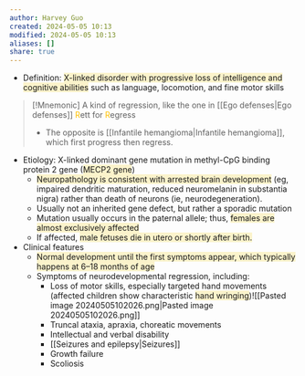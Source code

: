 ```yaml
---
author: Harvey Guo
created: 2024-05-05 10:13
modified: 2024-05-05 10:13
aliases: []
share: true
---
```

- Definition: <span style="background:rgba(240, 200, 0, 0.2)">X-linked disorder with progressive loss of intelligence and cognitive abilities</span> such as language, locomotion, and fine motor skills 
>[!Mnemonic] A kind of regression, like the one in [[Ego defenses|Ego defenses]]
><font color="#ffc000">R</font>ett for <font color="#ffc000">R</font>egress
>- The opposite is [[Infantile hemangioma|Infantile hemangioma]], which first progress then regress.
- Etiology: X-linked dominant gene mutation in methyl-CpG binding protein 2 gene (<span style="background:rgba(240, 200, 0, 0.2)">MECP2 gene</span>)
	- <span style="background:rgba(240, 200, 0, 0.2)">Neuropathology is consistent with arrested brain development</span> (eg, impaired dendritic maturation, reduced neuromelanin in substantia nigra) rather than death of neurons (ie, neurodegeneration).
	- Usually not an inherited gene defect, but rather a sporadic mutation 
	- Mutation usually occurs in the paternal allele; thus, <span style="background:rgba(240, 200, 0, 0.2)">females are almost exclusively affected </span>
	- If affected, <span style="background:rgba(240, 200, 0, 0.2)">male fetuses die in utero or shortly after birth.</span>
- Clinical features
	- <span style="background:rgba(240, 200, 0, 0.2)">Normal development until the first symptoms appear, which typically happens at 6–18 months of age</span>
	- Symptoms of neurodevelopmental regression, including:
		- Loss of motor skills, especially targeted hand movements (affected children show characteristic <span style="background:rgba(240, 200, 0, 0.2)">hand wringing</span>)![[Pasted image 20240505102026.png|Pasted image 20240505102026.png]]
		- Truncal ataxia, apraxia, choreatic movements
		- Intellectual and verbal disability
		- [[Seizures and epilepsy|Seizures]]
		- Growth failure
		- Scoliosis
